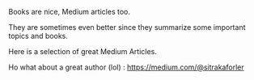 Books are nice, 
Medium articles too. 

They are sometimes even better since they summarize some important topics and books. 

Here is a selection of great Medium Articles. 


Ho what about a great author (lol) : https://medium.com/@sitrakaforler
